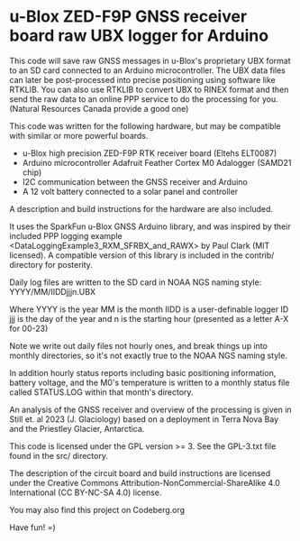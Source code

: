 # u-Blox ZED-F9P GNSS receiver board raw UBX logger for Arduino

This code will save raw GNSS messages in u-Blox's proprietary UBX format
to an SD card connected to an Arduino microcontroller. The UBX data files
can later be post-processed into precise positioning using software like
RTKLIB. You can also use RTKLIB to convert UBX to RINEX format and then
send the raw data to an online PPP service to do the processing for you.
(Natural Resources Canada provide a good one)

This code was written for the following hardware, but may be compatible
with similar or more powerful boards.

* u-Blox high precision ZED-F9P RTK receiver board (Eltehs ELT0087)
* Arduino microcontroller Adafruit Feather Cortex M0 Adalogger (SAMD21 chip)
* I2C communication between the GNSS receiver and Arduino
* A 12 volt battery connected to a solar panel and controller

A description and build instructions for the hardware are also included.

It uses the SparkFun u-Blox GNSS Arduino library, and was inspired by their
included PPP logging example <DataLoggingExample3_RXM_SFRBX_and_RAWX> by
Paul Clark (MIT licensed). A compatible version of this library is included
in the contrib/ directory for posterity.


Daily log files are written to the SD card in NOAA NGS naming style:
YYYY/MM/IIDDjjjn.UBX

Where YYYY is the year
MM is the month
IIDD is a user-definable logger ID
jjj is the day of the year
and n is the starting hour (presented as a letter A-X for 00-23)

Note we write out daily files not hourly ones, and break things up into
monthly directories, so it's not exactly true to the NOAA NGS naming style.

In addition hourly status reports including basic positioning information,
battery voltage, and the M0's temperature is written to a monthly status
file called STATUS.LOG within that month's directory.


An analysis of the GNSS receiver and overview of the processing is given in
Still et. al 2023 (J. Glaciology) based on a deployment in Terra Nova Bay and
the Priestley Glacier, Antarctica.


This code is licensed under the GPL version >= 3. See the GPL-3.txt file found
in the src/ directory.

The description of the circuit board and build instructions are licensed under
the Creative Commons Attribution-NonCommercial-ShareAlike 4.0 International
(CC BY-NC-SA 4.0) license.


You may also find this project on Codeberg.org


Have fun! =)
